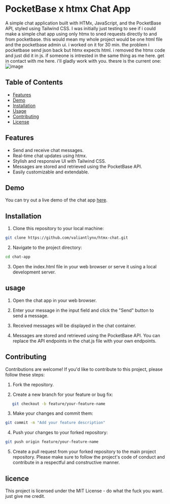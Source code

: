 # PocketBase x htmx Chat App

A simple chat application built with HTMx, JavaScript, and the PocketBase API, styled using Tailwind CSS.
I was initially just testing to see if i could make a simple chat app using only htmx to sned requests directly to and from pocketbase. this would mean my whole project would be one html file and the pocketbase admin ui. i worked on it for 30 min. 
the problem i pocketbase send json back but htmx expects html.
i removed the htmx code and just did it in js. 
if someone is intrested in the same thing as me here. get in contact with me here. i'll gladly work with you. 
thesre is the current one:
![image](https://github.com/valiantlynx/htmx-chat/assets/86688436/d3c45b12-87b3-43df-879b-92b8bd33fc9d)


## Table of Contents

- [Features](#features)
- [Demo](https://valiantlynx.github.io/htmx-chat/)
- [Installation](#installation)
- [Usage](#usage)
- [Contributing](#contributing)
- [License](#license)

## Features

- Send and receive chat messages.
- Real-time chat updates using htmx.
- Stylish and responsive UI with Tailwind CSS.
- Messages are stored and retrieved using the PocketBase API.
- Easily customizable and extendable.

## Demo

You can try out a live demo of the chat app [here](https://valiantlynx.github.io/htmx-chat/).

## Installation

1. Clone this repository to your local machine:

```bash
git clone https://github.com/valiantlynx/htmx-chat.git
```
2. Navigate to the project directory:
```bash
cd chat-app

```
3. Open the index.html file in your web browser or serve it using a local development server.

## usage
1. Open the chat app in your web browser.

2. Enter your message in the input field and click the "Send" button to send a message.

3. Received messages will be displayed in the chat container.

4. Messages are stored and retrieved using the PocketBase API. You can replace the API endpoints in the chat.js file with your own endpoints.

## Contributing

Contributions are welcome! If you'd like to contribute to this project, please follow these steps:

1. Fork the repository.

2. Create a new branch for your feature or bug fix:

```bash
   git checkout -b feature/your-feature-name
```

3. Make your changes and commit them:

```bash
git commit -m "Add your feature description"
```

4. Push your changes to your forked repository:
```bash
git push origin feature/your-feature-name
```
5. Create a pull request from your forked repository to the main project repository.
Please make sure to follow the project's code of conduct and contribute in a respectful and constructive manner.

## licence
This project is licensed under the MIT License - do what the fuck you want. just give me credit.


